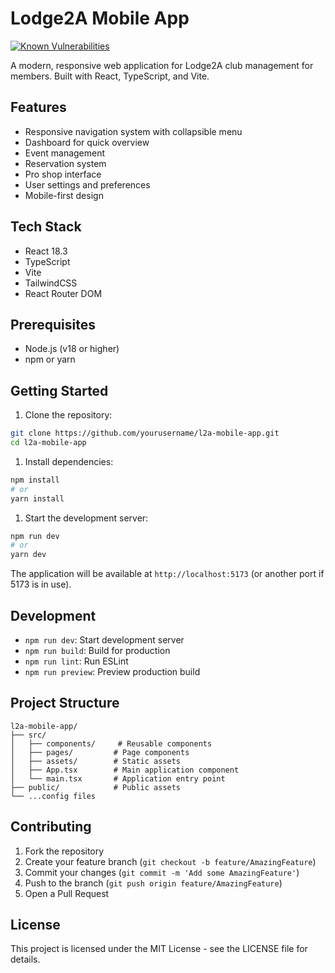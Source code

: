 # Lodge2A Mobile App

[![Known Vulnerabilities](https://snyk.io/test/github/erichamilt0n/l2a-mobile-app/badge.svg)](https://snyk.io/test/github/erichamilt0n/l2a-mobile-app)

A modern, responsive web application for Lodge2A club management for members. Built with React, TypeScript, and Vite.

## Features

- Responsive navigation system with collapsible menu
- Dashboard for quick overview
- Event management
- Reservation system
- Pro shop interface
- User settings and preferences
- Mobile-first design

## Tech Stack

- React 18.3
- TypeScript
- Vite
- TailwindCSS
- React Router DOM

## Prerequisites

- Node.js (v18 or higher)
- npm or yarn

## Getting Started

1. Clone the repository:

```bash
git clone https://github.com/yourusername/l2a-mobile-app.git
cd l2a-mobile-app
```

1. Install dependencies:

```bash
npm install
# or
yarn install
```

1. Start the development server:

```bash
npm run dev
# or
yarn dev
```

The application will be available at `http://localhost:5173` (or another port if 5173 is in use).

## Development

- `npm run dev`: Start development server
- `npm run build`: Build for production
- `npm run lint`: Run ESLint
- `npm run preview`: Preview production build

## Project Structure

```
l2a-mobile-app/
├── src/
│   ├── components/     # Reusable components
│   ├── pages/         # Page components
│   ├── assets/        # Static assets
│   ├── App.tsx        # Main application component
│   └── main.tsx       # Application entry point
├── public/            # Public assets
└── ...config files
```

## Contributing

1. Fork the repository
2. Create your feature branch (`git checkout -b feature/AmazingFeature`)
3. Commit your changes (`git commit -m 'Add some AmazingFeature'`)
4. Push to the branch (`git push origin feature/AmazingFeature`)
5. Open a Pull Request

## License

This project is licensed under the MIT License - see the LICENSE file for details.
